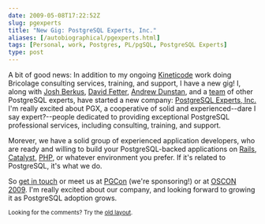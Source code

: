 ```yaml
--- 
date: 2009-05-08T17:22:52Z
slug: pgexperts
title: "New Gig: PostgreSQL Experts, Inc."
aliases: [/autobiographical/pgexperts.html]
tags: [Personal, work, Postgres, PL/pgSQL, PostgreSQL Experts]
type: post
---
```


<p>A bit of good news: In addition to my
ongoing <a href="http://www.kineticode.com/" title="Kineticode: Setting
knowledge in motion.">Kineticode</a> work doing Bricolage consulting services,
training, and support, I have a new gig! I, along with
<a href="http://it.toolbox.com/blogs/database-soup" title="Database Soup">Josh Berkus</a>,
<a href="http://people.planetpostgresql.org/dfetter/" title="David Fetter's blog">David Fetter</a>,
<a href="http://people.planetpostgresql.org/andrew/" title="Andrew's PostgreSQL blog">Andrew Dunstan</a>,
and a <a href="http://pgexperts.com/people.html" title="Meet the Experts">team</a>
of other PostgreSQL experts, have started a new company:
<a href="http://pgexperts.com/" title="PostgreSQL Experts, Inc.">PostgreSQL Experts, Inc.</a>
I'm really excited about PGX, a cooperative of solid and experienced--dare I
say expert?--people dedicated to providing exceptional PostgreSQL professional
services, including consulting, training, and support.</p>

<p>Morever, we have a solid group of experienced application developers, who
are ready and willing to build your PostgreSQL-backed applications
on <a href="http://wiki.rubyonrails.org/database-support/postgres"
title="Rails Wiki: PostgreSQL">Rails</a>,
<a href="http://www.catalystframework.org/"
title="Catalyst: The elegant MVC framework">Catalyst</a>,
<a href="http://www.php.net/" title="PHP">PHP</a>, or whatever environment you
prefer. If it's related to PostgreSQL, it's what we do.</p>

<p>So <a href="http://pgexperts.com/contact.html" title="PostgreSQL Experts, Inc. -- Contact Us">get in
touch</a> or meet us at
<a href="https://www.pgcon.org/2009/" title="PGCon 2009">PGCon</a> (we're
sponsoring!) or at <a href="http://en.oreilly.com/oscon2009">OSCON 2009</a>.
I'm really excited about our company, and looking forward to growing it as
PostgreSQL adoption grows.</p>

<p class="past"><small>Looking for the comments? Try the <a rel="nofollow" href="//past.justatheory.com/autobiographical/pgexperts.html">old layout</a>.</small></p>


